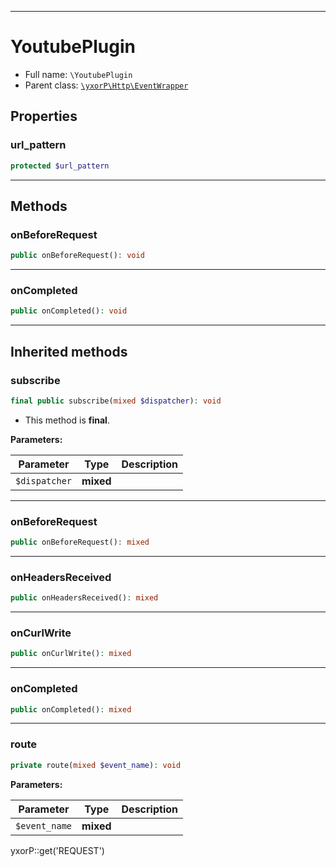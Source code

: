 ***

# YoutubePlugin

* Full name: `\YoutubePlugin`
* Parent class: [`\yxorP\Http\EventWrapper`](./yxorP/Http/EventWrapper.md)

## Properties

### url_pattern

```php
protected $url_pattern
```

***

## Methods

### onBeforeRequest

```php
public onBeforeRequest(): void
```

***

### onCompleted

```php
public onCompleted(): void
```

***

## Inherited methods

### subscribe

```php
final public subscribe(mixed $dispatcher): void
```

* This method is **final**.

**Parameters:**

| Parameter | Type | Description |
|-----------|------|-------------|
| `$dispatcher` | **mixed** |  |

***

### onBeforeRequest

```php
public onBeforeRequest(): mixed
```

***

### onHeadersReceived

```php
public onHeadersReceived(): mixed
```

***

### onCurlWrite

```php
public onCurlWrite(): mixed
```

***

### onCompleted

```php
public onCompleted(): mixed
```

***

### route

```php
private route(mixed $event_name): void
```

**Parameters:**

| Parameter | Type | Description |
|-----------|------|-------------|
| `$event_name` | **mixed** |  |

yxorP::get('REQUEST')
